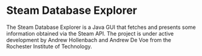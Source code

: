 Steam Database Explorer
=======================

The Steam Database Explorer is a Java GUI that fetches and presents some information obtained via the Steam API.
The project is under active development by Andrew Hollenbach and Andrew De Voe from the Rochester Institute of 
Technology.
